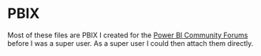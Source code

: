 # PBIX

Most of these files are PBIX I created for the [Power BI Community Forums](https://community.powerbi.com/) before I was a super user. As a super user I could then attach them directly.
